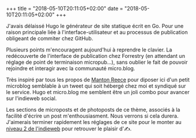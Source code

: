 +++
title = "2018-05-10T20:11:05+02:00"
date = "2018-05-10T20:11:05+02:00"
+++

J'avais délaissé Hugo le générateur de site statique écrit en Go. Pour une raison principale liée à l'interface-utilisateur et au processus de publication obligeant de commiter chez GitHub. 

Plusieurs points m'encouragent aujourd'hui à reprendre le clavier. La redécouverte de l'interface de publication chez  Forrestry (en attendant un réglage de point de terminaison micropub...), sans oublier le fait de pouvoir rejoindre et interagir avec la communauté micro.blog.

Très inspiré par tous les propos de [Manton Reece](https://manton.org) pour diposer ici d'un petit microblog semblable à un tweet qui soit hébergé chez moi et syndiqué sur le service. Hugo et micro.blog me semblent être un joli combo pour avancer sur l'indieweb social. 

Les sections de microposts et de photoposts de ce thème, associés à la facilité d'écrire un post m'enthousiasment. Nous verrons si cela durera. J'aimerais terminer rapidement les réglages de ce site pour le monter au [niveau 2 de l'indieweb](https://indieweb.org/IndieMark#Level_2) pour retrouver le plaisir d'✍️.


